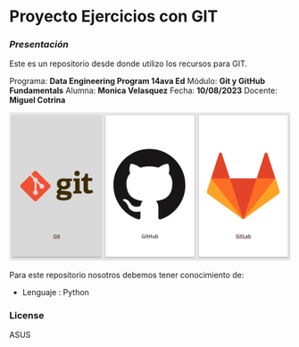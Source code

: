 # Proyecto Ejercicios con GIT
### _Presentación_
Este es un repositorio desde donde utilizo los recursos para GIT.

Programa: **Data Engineering Program 14ava Ed**
Módulo: **Git y GitHub Fundamentals**
Alumna: **Monica Velasquez**
Fecha: **10/08/2023**
Docente: **Miguel Cotrina**

![Somos GIT](https://raw.githubusercontent.com/GeneKao/programming-notes/master/git/img/git-1-1.bmp )

Para este repositorio nosotros debemos tener conocimiento de:
- Lenguaje : Python

### License
ASUS